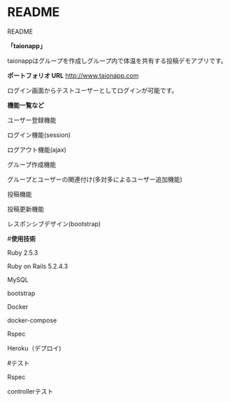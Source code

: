 # README
README

**「taionapp」**

taionappはグループを作成しグループ内で体温を共有する投稿デモアプリです。




**ポートフォリオ URL**
 http://www.taionapp.com

ログイン画面からテストユーザーとしてログインが可能です。



**機能一覧など**

ユーザー登録機能

ログイン機能(session)

ログアウト機能(ajax)

グループ作成機能

グループとユーザーの関連付け(多対多によるユーザー追加機能)

投稿機能

投稿更新機能

レスポンシブデザイン(bootstrap)





#**使用技術**

Ruby 2.5.3

Ruby on Rails 5.2.4.3

MySQL 

bootstrap

Docker

docker-compose

Rspec

Heroku（デプロイ)

#テスト

Rspec

controllerテスト

